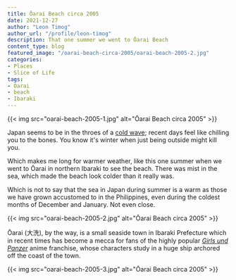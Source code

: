 ```yaml
---
title: Ōarai Beach circa 2005
date: 2021-12-27
author: "Leon Timog"
author_url: "/profile/leon-timog"
description: That one summer we went to Ōarai Beach
content_type: blog
featured_image: "/oarai-beach-circa-2005/oarai-beach-2005-2.jpg"
categories:
- Places
- Slice of Life
tags:
- Oarai
- beach
- Ibaraki
---
```

{{< img src="oarai-beach-2005-1.jpg" alt="Ōarai Beach circa 2005" >}}

Japan seems to be in the throes of a [cold wave](https://asia.nikkei.com/Business/Energy/Japan-scrambles-to-avoid-blackout-as-cold-wave-grips-East-Asia); recent days feel like chilling you to the bones. You know it's winter when just being outside might kill you.

Which makes me long for warmer weather, like this one summer when we went to Ōarai in northern Ibaraki to see the beach. There was mist in the sea, which made the beach look colder than it really was.

Which is not to say that the sea in Japan during summer is a warm as those we have grown accustomed to in the Philippines, even during the coldest months of December and January. Not even close.

{{< img src="oarai-beach-2005-2.jpg" alt="Ōarai Beach circa 2005" >}}

Ōarai (大洗), by the way, is a small seaside town in Ibaraki Prefecture which in recent times has become a mecca for fans of the highly popular *[Girls und Panzer](https://en.wikipedia.org/wiki/Girls_und_Panzer)* anime franchise, whose characters study in a huge ship archored off the coast of the town.

{{< img src="oarai-beach-2005-3.jpg" alt="Ōarai Beach circa 2005" >}}